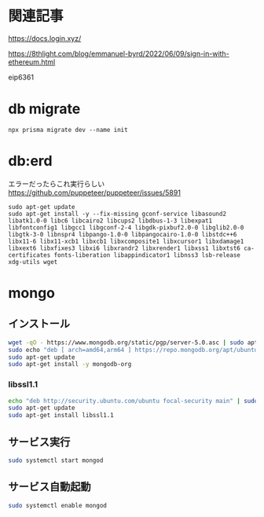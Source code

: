 # 関連記事

https://docs.login.xyz/

https://8thlight.com/blog/emmanuel-byrd/2022/06/09/sign-in-with-ethereum.html

eip6361

# db migrate

`npx prisma migrate dev --name init`

# db:erd

エラーだったらこれ実行らしい https://github.com/puppeteer/puppeteer/issues/5891

```
sudo apt-get update
sudo apt-get install -y --fix-missing gconf-service libasound2 libatk1.0-0 libc6 libcairo2 libcups2 libdbus-1-3 libexpat1 libfontconfig1 libgcc1 libgconf-2-4 libgdk-pixbuf2.0-0 libglib2.0-0 libgtk-3-0 libnspr4 libpango-1.0-0 libpangocairo-1.0-0 libstdc++6 libx11-6 libx11-xcb1 libxcb1 libxcomposite1 libxcursor1 libxdamage1 libxext6 libxfixes3 libxi6 libxrandr2 libxrender1 libxss1 libxtst6 ca-certificates fonts-liberation libappindicator1 libnss3 lsb-release xdg-utils wget
```

# mongo

## インストール

```bash
wget -qO - https://www.mongodb.org/static/pgp/server-5.0.asc | sudo apt-key add -
sudo echo "deb [ arch=amd64,arm64 ] https://repo.mongodb.org/apt/ubuntu focal/mongodb-org/5.0 multiverse" | sudo tee /etc/apt/sources.list.d/mongodb-org-5.0.list
sudo apt-get update
sudo apt-get install -y mongodb-org
```

### libssl1.1
    
```bash
echo "deb http://security.ubuntu.com/ubuntu focal-security main" | sudo tee /etc/apt/sources.list.d/focal-security.list
sudo apt-get update
sudo apt-get install libssl1.1
```

## サービス実行

```bash
sudo systemctl start mongod
```

## サービス自動起動

```bash
sudo systemctl enable mongod
```